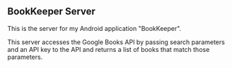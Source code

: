 ## BookKeeper Server

This is the server for my Android application "BookKeeper".

This server accesses the Google Books API by passing
search parameters and an API key to the API and returns
a list of books that match those parameters.